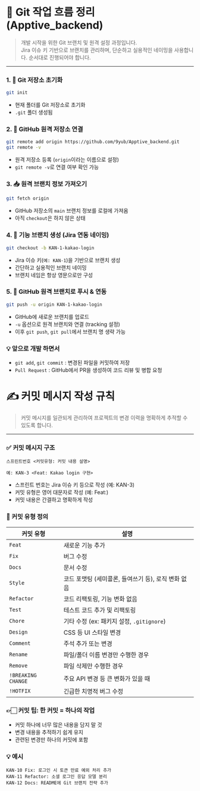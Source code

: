 # 📘 Git 작업 흐름 정리 (Apptive_backend)

> 개발 시작을 위한 Git 브랜치 및 원격 설정 과정입니다.  
> Jira 이슈 키 기반으로 브랜치를 관리하며, 단순하고 실용적인 네이밍을 사용합니다.
> 순서대로 진행되어야 합니다.

---

### 1. 🧱 Git 저장소 초기화

```bash
git init
```
- 현재 폴더를 Git 저장소로 초기화
- `.git` 폴더 생성됨


### 2. 🔗 GitHub 원격 저장소 연결

```bash
git remote add origin https://github.com/9yub/Apptive_backend.git
git remote -v
```
- 원격 저장소 등록 (`origin`이라는 이름으로 설정)
- `git remote -v`로 연결 여부 확인 가능


### 3. 📥 원격 브랜치 정보 가져오기

```bash
git fetch origin
```
- GitHub 저장소의 `main` 브랜치 정보를 로컬에 가져옴
- 아직 `checkout`은 하지 않은 상태


### 4. 🌱 기능 브랜치 생성 (Jira 연동 네이밍)

```bash
git checkout -b KAN-1-kakao-login
```
- Jira 이슈 키(`예: KAN-1`)을 기반으로 브랜치 생성
- 간단하고 실용적인 브랜치 네이밍
- 브랜치 네임은 항상 영문으로만 구성


### 5. 🚀 GitHub 원격 브랜치로 푸시 & 연동

```bash
git push -u origin KAN-1-kakao-login
```
- GitHub에 새로운 브랜치를 업로드
- `-u` 옵션으로 원격 브랜치와 연결 (tracking 설정)
- 이후 `git push`, `git pull`에서 브랜치 명 생략 가능


### 💡 앞으로 개발 하면서

- `git add`, `git commit` : 변경된 파일을 커밋하여 저장
- `Pull Request` :	GitHub에서 PR을 생성하여 코드 리뷰 및 병합 요청


# ✍️ 커밋 메시지 작성 규칙

> 커밋 메시지를 일관되게 관리하여 프로젝트의 변경 이력을 명확하게 추적할 수 있도록 합니다.

---

### ✅ 커밋 메시지 구조

```text
스프린트번호 <커밋유형: 커밋 내용 설명>

예: KAN-3 <Feat: Kakao login 구현>
```
- 스프린트 번호는 Jira 이슈 키 등으로 작성 (예: KAN-3)
- 커밋 유형은 영어 대문자로 작성 (예: Feat:)
- 커밋 내용은 간결하고 명확하게 작성

### 🔖 커밋 유형 정의

| 커밋 유형              | 설명                               |
| ------------------ | -------------------------------- |
| `Feat`             | 새로운 기능 추가                        |
| `Fix`              | 버그 수정                            |
| `Docs`             | 문서 수정                            |
| `Style`            | 코드 포맷팅 (세미콜론, 들여쓰기 등), 로직 변화 없음  |
| `Refactor`         | 코드 리팩토링, 기능 변화 없음                |
| `Test`             | 테스트 코드 추가 및 리팩토링                 |
| `Chore`            | 기타 수정 (ex: 패키지 설정, `.gitignore`) |
| `Design`           | CSS 등 UI 스타일 변경                  |
| `Comment`          | 주석 추가 또는 변경                      |
| `Rename`           | 파일/폴더 이름 변경만 수행한 경우              |
| `Remove`           | 파일 삭제만 수행한 경우                    |
| `!BREAKING CHANGE` | 주요 API 변경 등 큰 변화가 있을 때           |
| `!HOTFIX`          | 긴급한 치명적 버그 수정                    |

### 👉🏻 커밋 팁: 한 커밋 = 하나의 작업

- 커밋 하나에 너무 많은 내용을 담지 말 것
- 변경 내용을 추적하기 쉽게 유지
- 관련된 변경만 하나의 커밋에 포함


### 💡 예시

```text
KAN-10 Fix: 로그인 시 토큰 만료 예외 처리 추가
KAN-11 Refactor: 소셜 로그인 응답 모델 분리
KAN-12 Docs: README에 Git 브랜치 전략 추가
```
